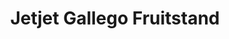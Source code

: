 ---
title: "Jetjet Gallego Fruitstand"
url: /tupi/jetjet-gallego-fruitstand/
shop: Gemüse & Obst
---